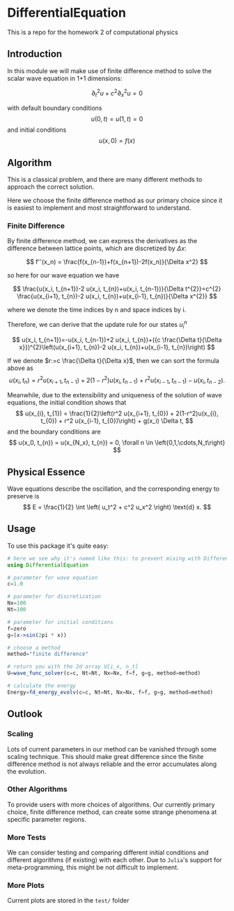 # DifferentialEquation
This is a repo for the homework 2 of computational physics

## Introduction
In this module we will make use of finite difference method to solve the scalar wave equation in 1+1 dimensions:

$$ \partial_t^2 u + c^2 \partial_x^2 u = 0$$

with default boundary conditions
$$ u(0, t) = u(1, t) = 0 $$
and initial conditions 
$$ u(x, 0) = f(x) $$

## Algorithm

This is a classical problem, and there are many different methods to approach the correct solution.

Here we choose the finite difference method as our primary choice since it is easiest to implement and most straightforward to understand.


### Finite Difference

By finite difference method, we can express the derivatives as the difference between lattice points, which are discretized by $\Delta x$:

$$ f''(x_n) = \frac{f(x_{n-1})+f(x_{n+1})-2f(x_n)}{\Delta x^2} $$

so here for our wave equation we have

$$ \frac{u(x_i, t_{n+1})-2 u(x_i, t_{n})+u(x_i, t_{n-1})}{\Delta t^{2}}=c^{2} \frac{u(x_{i+1}, t_{n})-2 u(x_i, t_{n})+u(x_{i-1}, t_{n})}{\Delta x^{2}} $$

where we denote the time indices by n and space indices by i.

Therefore, we can derive that the update rule for our states $u_i^n$

$$ u(x_i, t_{n+1})=-u(x_i, t_{n-1})+2 u(x_i, t_{n})+({c \frac{\Delta t}{\Delta x}})^{2}\left(u(x_{i+1}, t_{n})-2 u(x_i, t_{n})+u(x_{i-1}, t_{n})\right) $$

If we denote $r:=c \frac{\Delta t}{\Delta x}$, then we can sort the formula above as 
$$ u(x_i, t_{n})={r}^{2}u(x_{i+1}, t_{n-1})+2(1-r^2) u(x_i, t_{n-1})+{r}^{2} u(x_{i-1}, t_{n-1}) -u(x_{i}, t_{n-2}). $$

Meanwhile, due to the extensibility and uniqueness of the solution of wave equations, the initial condition shows that
$$
u(x_{i}, t_{1}) = \frac{1}{2}\left(r^2 u(x_{i+1}, t_{0}) + 2(1-r^2)u(x_{i}, t_{0}) + r^2 u(x_{i-1}, t_{0})\right) + g(x_i) \Delta t,
$$
and the boundary conditions are 
$$
u(x_0, t_{n}) = u(x_{N_x}, t_{n}) = 0, \forall n \in \left{0,1,\cdots,N_t\right}
$$

## Physical Essence
Wave equations describe the oscillation, and the corresponding energy to preserve is
$$
E = \frac{1}{2} \int \left( u_t^2 + c^2 u_x^2 \right) \text{d} x.
$$

## Usage
To use this package it's quite easy:

```Julia
# here we see why it's named like this: to prevent mixing with DifferentialEquations. (Really?)
using DifferentialEquation

# parameter for wave equation
c=1.0

# parameter for discretization
Nx=100
Nt=100

# parameter for initial conditions
f=zero
g=(x->sin(2pi * x))

# choose a method
method="finite difference"

# return you with the 2d array U[i_x, n_t]
U=wave_func_solver(c=c, Nt=Nt, Nx=Nx, f=f, g=g, method=method)

# calculate the energy
Energy=fd_energy_evolv(c=c, Nt=Nt, Nx=Nx, f=f, g=g, method=method)
```

## Outlook
### Scaling
Lots of current parameters in our method can be vanished through some scaling technique.
This should make great difference since the finite difference method is not always reliable and the error accumulates along the evolution.
### Other Algorithms
To provide users with more choices of algorithms.
Our currently primary choice, finite difference method, can create some strange phenomena at specific parameter regions.
### More Tests 
We can consider testing and comparing different initial conditions and different algorithms (if existing) with each other.
Due to `Julia`'s support for meta-programming, this might be not difficult to implement.
### More Plots
Current plots are stored in the `test/` folder
